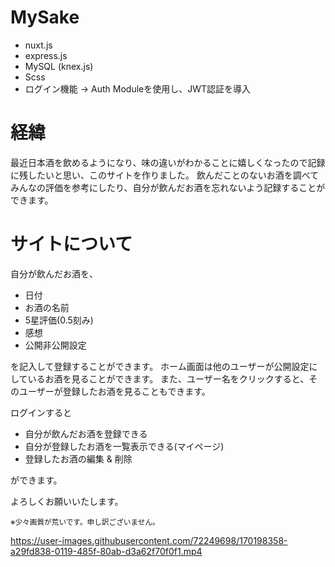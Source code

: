# MySake
- nuxt.js
- express.js
- MySQL (knex.js)
- Scss
- ログイン機能 → Auth Moduleを使用し、JWT認証を導入

# 経緯

最近日本酒を飲めるようになり、味の違いがわかることに嬉しくなったので記録に残したいと思い、このサイトを作りました。
飲んだことのないお酒を調べてみんなの評価を参考にしたり、自分が飲んだお酒を忘れないよう記録することができます。

# サイトについて

自分が飲んだお酒を、

- 日付
- お酒の名前
- 5星評価(0.5刻み)
- 感想
- 公開非公開設定

を記入して登録することができます。
ホーム画面は他のユーザーが公開設定にしているお酒を見ることができます。
また、ユーザー名をクリックすると、そのユーザーが登録したお酒を見ることもできます。


ログインすると
- 自分が飲んだお酒を登録できる
- 自分が登録したお酒を一覧表示できる(マイページ)
- 登録したお酒の編集 & 削除

ができます。

よろしくお願いいたします。

<sub>※少々画質が荒いです。申し訳ございません。</sub>


https://user-images.githubusercontent.com/72249698/170198358-a29fd838-0119-485f-80ab-d3a62f70f0f1.mp4


